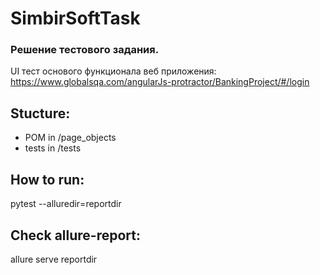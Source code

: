 # SimbirSoftTask

### Решение тестового задания.
UI тест основого функционала веб приложения: https://www.globalsqa.com/angularJs-protractor/BankingProject/#/login


## Stucture:
+ POM in /page_objects
+ tests in /tests


## How to run:

pytest --alluredir=reportdir

## Check allure-report:

allure serve reportdir

